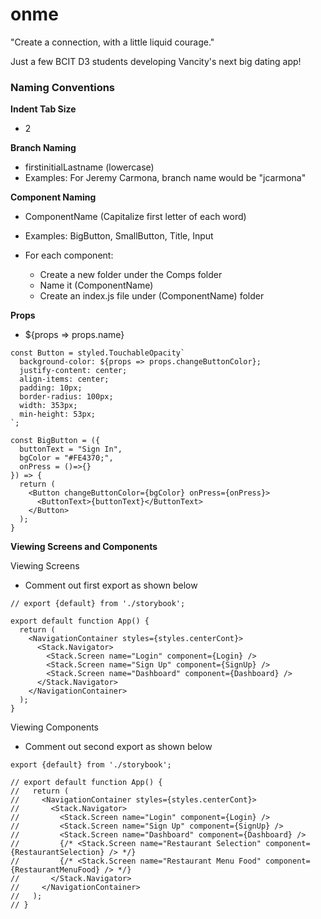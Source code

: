 # onme

"Create a connection, with a little liquid courage."

Just a few BCIT D3 students developing Vancity's next big dating app!

### Naming Conventions

__Indent Tab Size__
* 2

__Branch Naming__
  
* firstinitialLastname (lowercase)
* Examples: For Jeremy Carmona, branch name would be "jcarmona"
  
__Component Naming__

* ComponentName (Capitalize first letter of each word)
* Examples: BigButton, SmallButton, Title, Input

* For each component:
  * Create a new folder under the Comps folder
  * Name it (ComponentName)
  * Create an index.js file under (ComponentName) folder

__Props__

* ${props => props.name}


```
const Button = styled.TouchableOpacity`
  background-color: ${props => props.changeButtonColor};
  justify-content: center;
  align-items: center;
  padding: 10px;
  border-radius: 100px;
  width: 353px;
  min-height: 53px;
`;

const BigButton = ({
  buttonText = "Sign In",
  bgColor = "#FE4370;",
  onPress = ()=>{}
}) => {
  return (
    <Button changeButtonColor={bgColor} onPress={onPress}>
      <ButtonText>{buttonText}</ButtonText>
    </Button>
  );
}
```

__Viewing Screens and Components__


Viewing Screens
* Comment out first export as shown below
```
// export {default} from './storybook'; 

export default function App() {
  return (
    <NavigationContainer styles={styles.centerCont}>
      <Stack.Navigator>
        <Stack.Screen name="Login" component={Login} />
        <Stack.Screen name="Sign Up" component={SignUp} />
        <Stack.Screen name="Dashboard" component={Dashboard} />
      </Stack.Navigator>
    </NavigationContainer>
  );
}
```

Viewing Components
* Comment out second export as shown below
```
export {default} from './storybook'; 

// export default function App() {
//   return (
//     <NavigationContainer styles={styles.centerCont}>
//       <Stack.Navigator>
//         <Stack.Screen name="Login" component={Login} />
//         <Stack.Screen name="Sign Up" component={SignUp} />
//         <Stack.Screen name="Dashboard" component={Dashboard} />
//         {/* <Stack.Screen name="Restaurant Selection" component={RestaurantSelection} /> */}
//         {/* <Stack.Screen name="Restaurant Menu Food" component={RestaurantMenuFood} /> */}
//       </Stack.Navigator>
//     </NavigationContainer>
//   );
// }
```
